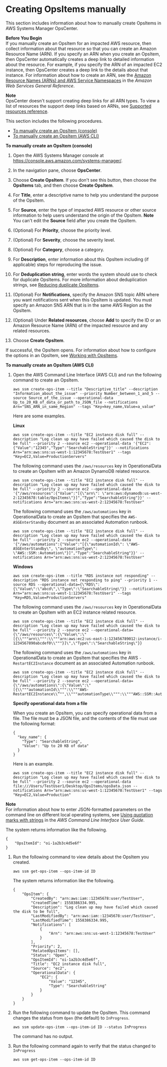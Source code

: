 # Creating OpsItems manually<a name="OpsCenter-manually-create-OpsItems"></a>

This section includes information about how to manually create OpsItems in AWS Systems Manager OpsCenter\.

**Before You Begin**  
If you manually create an OpsItem for an impacted AWS resource, then collect information about that resource so that you can create an Amazon Resource Name \(ARN\)\. If you specify an ARN when you create an OpsItem, then OpsCenter automatically creates a deep link to detailed information about the resource\. For example, if you specify the ARN of an impacted EC2 instance, then OpsCenter creates a deep link to the details about that instance\. For information about how to create an ARN, see the [Amazon Resource Names \(ARNs\) and AWS Service Namespaces](https://docs.aws.amazon.com/general/latest/gr/aws-arns-and-namespaces.html) in the *Amazon Web Services General Reference*\.

**Note**  
OpsCenter doesn't support creating deep links for all ARN types\. To view a list of resources the support deep links based on ARNs, see [Supported resources reference](OpsCenter-related-resources-reference.md)\.

This section includes the following procedures\.
+ [To manually create an OpsItem \(console\)](#OpsCenter-manually-create-OpsItems-console)
+ [To manually create an OpsItem \(AWS CLI\)](#OpsCenter-manually-create-OpsItems-cli)<a name="OpsCenter-manually-create-OpsItems-console"></a>

**To manually create an OpsItem \(console\)**

1. Open the AWS Systems Manager console at [https://console\.aws\.amazon\.com/systems\-manager/](https://console.aws.amazon.com/systems-manager/)\.

1. In the navigation pane, choose **OpsCenter**\.

1. Choose **Create OpsItem**\. If you don't see this button, then choose the **OpsItems** tab, and then choose **Create OpsItem**\.

1. For **Title**, enter a descriptive name to help you understand the purpose of the OpsItem\.

1. For **Source**, enter the type of impacted AWS resource or other source information to help users understand the origin of the OpsItem\.
**Note**  
You can't edit the **Source** field after you create the OpsItem\.

1. \(Optional\) For **Priority**, choose the priority level\.

1. \(Optional\) For **Severity**, choose the severity level\.

1. \(Optional\) For **Category**, choose a category\.

1. For **Description**, enter information about this OpsItem including \(if applicable\) steps for reproducing the issue\. 

1. For **Deduplication string**, enter words the system should use to check for duplicate OpsItems\. For more information about deduplication strings, see [Reducing duplicate OpsItems](OpsCenter-working-deduplication.md)\. 

1. \(Optional\) For **Notifications**, specify the Amazon SNS topic ARN where you want notifications sent when this OpsItem is updated\. You must specify an Amazon SNS ARN that is in the same AWS Region as the OpsItem\.

1. \(Optional\) Under **Related resources**, choose **Add** to specify the ID or an Amazon Resource Name \(ARN\) of the impacted resource and any related resources\.

1. Choose **Create OpsItem**\.

If successful, the OpsItem opens\. For information about how to configure the options in an OpsItem, see [Working with OpsItems](OpsCenter-working-with-OpsItems.md)\.<a name="OpsCenter-manually-create-OpsItems-cli"></a>

**To manually create an OpsItem \(AWS CLI\)**

1. Open the AWS Command Line Interface \(AWS CLI\) and run the following command to create an OpsItem\.

   ```
   aws ssm create-ops-item --title "Descriptive_title" --description "Information_about_the_issue" --priority Number_between_1_and_5 --source Source_of_the_issue --operational-data Up_to_20_KB_of_data_or_path_to_JSON_file --notifications Arn="SNS_ARN_in_same_Region" --tags "Key=key_name,Value=a_value"
   ```

   Here are some examples\.

   **Linux**

   ```
   aws ssm create-ops-item --title "EC2 instance disk full" --description "Log clean up may have failed which caused the disk to be full" --priority 2 --source ec2 --operational-data '{"EC2":{"Value":"12345","Type":"SearchableString"}}' --notifications Arn="arn:aws:sns:us-west-1:12345678:TestUser1" --tags "Key=EC2,Value=ProductionServers"
   ```

   The following command uses the `/aws/resources` key in OperationalData to create an OpsItem with an Amazon DynamoDB related resource\.

   ```
   aws ssm create-ops-item --title "EC2 instance disk full" --description "Log clean up may have failed which caused the disk to be full" --priority 2 --source ec2 --operational-data '{"/aws/resources":{"Value":"[{\"arn\": \"arn:aws:dynamodb:us-west-2:12345678:table/OpsItems\"}]","Type":"SearchableString"}}' --notifications Arn="arn:aws:sns:us-west-2:12345678:TestUser"
   ```

   The following command uses the `/aws/automations` key in OperationalData to create an OpsItem that specifies the `AWS-ASGEnterStandby` document as an associated Automation runbook\.

   ```
   aws ssm create-ops-item --title "EC2 instance disk full" --description "Log clean up may have failed which caused the disk to be full" --priority 2 --source ec2 --operational-data '{"/aws/automations":{"Value":"[{\"automationId\": \"AWS-ASGEnterStandby\", \"automationType\": \"AWS::SSM::Automation\"}]","Type":"SearchableString"}}' --notifications Arn="arn:aws:sns:us-west-2:12345678:TestUser"
   ```

   **Windows**

   ```
   aws ssm create-ops-item --title "RDS instance not responding" --description "RDS instance not responding to ping" --priority 1 --source RDS --operational-data={\"RDS\":{\"Value\":\"abcd\",\"Type\":\"SearchableString\"}} --notifications Arn="arn:aws:sns:us-west-1:12345678:TestUser1" --tags "Key=RDS,Value=ProductionServers"
   ```

   The following command uses the `/aws/resources` key in OperationalData to create an OpsItem with an EC2 instance related resource\.

   ```
   aws ssm create-ops-item --title "EC2 instance disk full" --description "Log clean up may have failed which caused the disk to be full" --priority 2 --source ec2 --operational-data={\"/aws/resources\":{\"Value\":\"[{\\"""arn\\""":\\"""arn:aws:ec2:us-east-1:123456789012:instance/i-1234567890abcdef0\\"""}]\",\"Type\":\"SearchableString\"}}
   ```

   The following command uses the `/aws/automations` key in OperationalData to create an OpsItem that specifies the AWS `-RestartEC2Instance` document as an associated Automation runbook\.

   ```
   aws ssm create-ops-item --title "EC2 instance disk full" --description "Log clean up may have failed which caused the disk to be full" --priority 2 --source ec2 --operational-data={\"/aws/automations\":{\"Value\":\"[{\\"""automationId\\""":\\"""AWS-RestartEC2Instance\\”"",\\"""automationType\\""":\\"""AWS::SSM::Automation\\"""}]\",\"Type\":\"SearchableString\"}}
   ```

   **Specify operational data from a file**

   When you create an OpsItem, you can specify operational data from a file\. The file must be a JSON file, and the contents of the file must use the following format:

   ```
   {
     "key_name": {
       "Type": "SearchableString",
       "Value": "Up to 20 KB of data"
     }
   }
   ```

   Here is an example\.

   ```
   aws ssm create-ops-item --title "EC2 instance disk full" --description "Log clean up may have failed which caused the disk to be full" --priority 2 --source ec2 --operational-data file:///Users/TestUser1/Desktop/OpsItems/opsData.json --notifications Arn="arn:aws:sns:us-west-1:12345678:TestUser1" --tags "Key=EC2,Value=Production"
   ```
**Note**  
For information about how to enter JSON\-formatted parameters on the command line on different local operating systems, see [Using quotation marks with strings](https://docs.aws.amazon.com/cli/latest/userguide/cli-usage-parameters.html#quoting-strings) in the *AWS Command Line Interface User Guide*\.

   The system returns information like the following\.

   ```
   {
       "OpsItemId": "oi-1a2b3c4d5e6f"
   }
   ```

1. Run the following command to view details about the OpsItem you created\.

   ```
   aws ssm get-ops-item --ops-item-id ID
   ```

   The system returns information like the following\.

   ```
   {
       "OpsItem": {
           "CreatedBy": "arn:aws:iam::12345678:user/TestUser",
           "CreatedTime": 1558386334.995,
           "Description": "Log clean up may have failed which caused the disk to be full",
           "LastModifiedBy": "arn:aws:iam::12345678:user/TestUser",
           "LastModifiedTime": 1558386334.995,
           "Notifications": [
               {
                   "Arn": "arn:aws:sns:us-west-1:12345678:TestUser"
               }
           ],
           "Priority": 2,
           "RelatedOpsItems": [],
           "Status": "Open",
           "OpsItemId": "oi-1a2b3c4d5e6f",
           "Title": "EC2 instance disk full",
           "Source": "ec2",
           "OperationalData": {
               "EC2": {
                   "Value": "12345",
                   "Type": "SearchableString"
               }
           }
       }
   }
   ```

1. Run the following command to update the OpsItem\. This command changes the status from `Open` \(the default\) to `InProgress`\.

   ```
   aws ssm update-ops-item --ops-item-id ID --status InProgress
   ```

   The command has no output\.

1. Run the following command again to verify that the status changed to `InProgress`

   ```
   aws ssm get-ops-item --ops-item-id ID
   ```